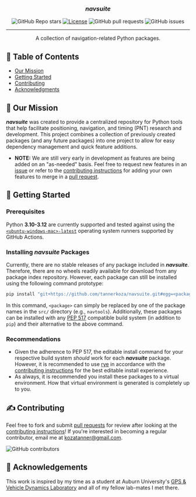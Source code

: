 <!-- <p align="center">
  <a href="" rel="noopener">
 <img src="insert logo here" alt="navsuite logo"></a>
</p> -->

<h3 align="center"><i><b>navsuite</i></b></h3>

<div align="center">

![GitHub Repo stars](https://img.shields.io/github/stars/tannerkoza/navsuite)
[![License](https://img.shields.io/badge/license-MIT-blue.svg)](/LICENSE)
![GitHub pull requests](https://img.shields.io/github/issues-pr/tannerkoza/navsuite)
![GitHub issues](https://img.shields.io/github/issues/tannerkoza/navsuite)

</div>

---

<p align="center"> A collection of navigation-related Python packages.
    <br> 
</p>

## 📝 Table of Contents

- [Our Mission](#our-mission)
- [Getting Started](#getting-started)
- [Contributing](#contributing)
- [Acknowledgments](#acknowledgement)
  <!-- - [TODO](../TODO.md) -->
  <!-- - [Contributing](../CONTRIBUTING.md) -->

## 🚀 Our Mission <a name = "our-mission"></a>

***navsuite*** was created to provide a centralized repository for Python tools that help facilitate positioning, navigation, and timing (PNT) research and development. This project combines a collection of previously created packages (and any future packages) into one project to allow for easy dependency management and quick feature additions.

- **NOTE:** We are still very early in development as features are being added on an "as-needed" basis. Feel free to request new features in an [issue](https://github.com/tannerkoza/navsuite/issues/new) or refer to the [contributing instructions](/CONTRIBUTING.md) for adding your own features to merge in a [pull request](https://github.com/tannerkoza/navsuite/pulls).

## 🏁 Getting Started <a name = "getting-started"></a>

### Prerequisites

Python **3.10-3.12** are currently supported and tested against using the [`<ubuntu-windows-mac>-latest`](https://docs.github.com/en/actions/using-github-hosted-runners/using-github-hosted-runners/about-github-hosted-runners#supported-runners-and-hardware-resources) operating system runners supported by GitHub Actions.

### Installing ***navsuite*** Packages

Currently, there are no stable releases of any package included in ***navsuite***. Therefore, there are no wheels readily available for download from any package index repository. However, each package can still be installed using the following command prototype:

```sh
pip install "git+https://github.com/tannerkoza/navsuite.git#egg=<package>&subdirectory=src/<package>"
```
In this command, `<package>` can simply be replaced by one of the package names in the `src/` directory (e.g., `navtools`). Additionally, these packages can be installed with any [PEP 517](https://peps.python.org/pep-0517/) compatible build system (in addition to `pip`) and their alternative to the above command.

### Recommendations
- Given the adherence to PEP 517, the editable install command for your respective build system *should* work for each ***navsuite*** package. However, it is recommended to use [rye](https://rye.astral.sh/) in accordance with the [contributing instructions](/CONTRIBUTING.md) for the best editable install experience.
- As always, it is recommended you install these packages to a virtual environment. How that virtual environment is generated is completely up to you.



## ✍️ Contributing <a name = "contributing"></a> 
Feel free to fork and submit [pull requests](https://github.com/tannerkoza/navsuite/pulls) for review after looking at the [contributing instructions](/CONTRIBUTING.md)! If you're interested in becoming a regular contributor, email me at [kozatanner@gmail.com](mailto:kozatanner@gmail.com).

![GitHub contributors](https://img.shields.io/github/contributors/tannerkoza/navsuite)


## 🎉 Acknowledgements <a name = "acknowledgement"></a>
This work is inspired by my time as a student at Auburn University's [GPS & Vehicle Dynamics Laboratory](https://gavlab.auburn.edu/#gsc.tab=0) and all of my fellow lab-mates I met there.
  <!-- - Inspiration -->
  <!-- - References

